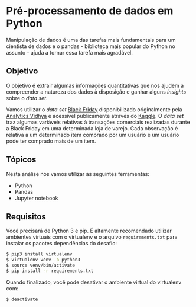 # Pré-processamento de dados em Python

Manipulação de dados é uma das tarefas
mais fundamentais para um cientista de dados e o pandas - biblioteca mais popular do Python no assunto - ajuda a tornar essa tarefa mais agradável.

## Objetivo

O objetivo é extrair algumas informações quantitativas
que nos ajudem a compreender a natureza dos dados à disposição e ganhar alguns _insights_
sobre o _data set_.

Vamos utilizar o _data set_ [Black Friday](https://codenation-challenges.s3-us-west-1.amazonaws.com/data-science-0/black_friday.csv)
disponibilizado originalmente pela [Analytics Vidhya](https://www.analyticsvidhya.com/) e acessível
publicamente através do [Kaggle](https://www.kaggle.com). O _data set_ traz algumas variáveis relativas à transações comerciais
realizadas durante a Black Friday em uma determinada loja de varejo. Cada observação é relativa
a um determinado item comprado por um usuário e um usuário pode ter comprado mais de um item.

## Tópicos

Nesta análise nós vamos utilizar as seguintes ferramentas:

* Python
* Pandas
* Jupyter notebook

## Requisitos

Você precisará de Python 3 e pip. É altamente recomendado utilizar ambientes virtuais
com o virtualenv e o arquivo `requirements.txt` para instalar os pacotes dependências
do desafio:

```bash
$ pip3 install virtualenv
$ virtualenv venv -p python3
$ source venv/bin/activate
$ pip install -r requirements.txt
```

Quando finalizado, você pode desativar o ambiente virtual do virtualenv com:

```bash
$ deactivate
```
